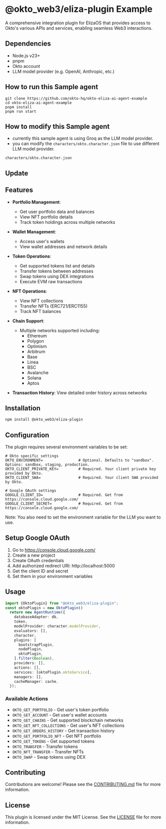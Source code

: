# @okto_web3/eliza-plugin Example 

A comprehensive integration plugin for ElizaOS that provides access to Okto's various APIs and services, enabling seamless Web3 interactions.

## Dependencies

- Node.js v23+
- pnpm 
- Okto account
- LLM model provider (e.g. OpenAI, Anthropic, etc.)

## How to run this Sample agent
```
git clone https://github.com/okto-hq/okto-eliza-ai-agent-example
cd okto-eliza-ai-agent-example
pnpm install
pnpm run start
```

## How to modify this Sample agent 
- currently this sample agent is using Groq as the LLM model provider.
- you can modify the `characters/okto.character.json` file to use different LLM model provider.
```
characters/okto.character.json
```

## Update 

## Features

- **Portfolio Management**: 
  - Get user portfolio data and balances
  - View NFT portfolio details
  - Track token holdings across multiple networks

- **Wallet Management**: 
  - Access user's wallets
  - View wallet addresses and network details

- **Token Operations**:
  - Get supported tokens list and details
  - Transfer tokens between addresses
  - Swap tokens using DEX integrations
  - Execute EVM raw transactions

- **NFT Operations**:
  - View NFT collections
  - Transfer NFTs (ERC721/ERC1155)
  - Track NFT balances

- **Chain Support**: 
  - Multiple networks supported including:
    - Ethereum
    - Polygon
    - Optimism
    - Arbitrum
    - Base
    - Linea
    - BSC
    - Avalanche
    - Solana
    - Aptos

- **Transaction History**: View detailed order history across networks

## Installation

```bash
npm install @okto_web3/eliza-plugin
```

## Configuration

The plugin requires several environment variables to be set:

```env
# Okto specific settings
OKTO_ENVIRONMENT=                # Optional. Defaults to "sandbox". Options: sandbox, staging, production.
OKTO_CLIENT_PRIVATE_KEY=         # Required. Your client private key provided by Okto.
OKTO_CLIENT_SWA=                 # Required. Your client SWA provided by Okto.

# Google OAuth settings
GOOGLE_CLIENT_ID=                # Required. Get from https://console.cloud.google.com/
GOOGLE_CLIENT_SECRET=            # Required. Get from https://console.cloud.google.com/
```

Note: You also need to set the environment variable for the LLM you want to use.

## Setup Google OAuth

1. Go to https://console.cloud.google.com/
2. Create a new project
3. Create OAuth credentials
4. Add authorized redirect URI: http://localhost:5000
5. Get the client ID and secret
6. Set them in your environment variables

## Usage

```typescript
import {OktoPlugin} from "@okto_web3/eliza-plugin";
const oktoPlugin = new OktoPlugin()
  return new AgentRuntime({
    databaseAdapter: db,
    token,
    modelProvider: character.modelProvider,
    evaluators: [],
    character,
    plugins: [
      bootstrapPlugin,
      nodePlugin,
      oktoPlugin,
    ].filter(Boolean),
    providers: [],
    actions: [],
    services: [oktoPlugin.oktoService],
    managers: [],
    cacheManager: cache,
  });
```

### Available Actions

- `OKTO_GET_PORTFOLIO` - Get user's token portfolio
- `OKTO_GET_ACCOUNT` - Get user's wallet accounts
- `OKTO_GET_CHAINS` - Get supported blockchain networks
- `OKTO_GET_NFT_COLLECTIONS` - Get user's NFT collections
- `OKTO_GET_ORDERS_HISTORY` - Get transaction history
- `OKTO_GET_PORTFOLIO_NFT` - Get NFT portfolio
- `OKTO_GET_TOKENS` - Get supported tokens
- `OKTO_TRANSFER` - Transfer tokens
- `OKTO_NFT_TRANSFER` - Transfer NFTs
- `OKTO_SWAP` - Swap tokens using DEX

## Contributing

Contributions are welcome! Please see the [CONTRIBUTING.md](CONTRIBUTING.md) file for more information.

## License

This plugin is licensed under the MIT License. See the [LICENSE](LICENSE) file for more information.